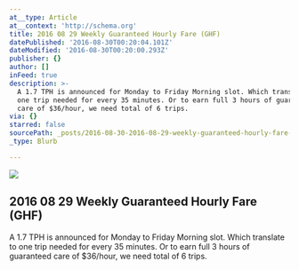 ```yaml
---
at__type: Article
at__context: 'http://schema.org'
title: 2016 08 29 Weekly Guaranteed Hourly Fare (GHF)
datePublished: '2016-08-30T00:20:04.101Z'
dateModified: '2016-08-30T00:20:00.293Z'
publisher: {}
author: []
inFeed: true
description: >-
  A 1.7 TPH is announced for Monday to Friday Morning slot. Which translate to
  one trip needed for every 35 minutes. Or to earn full 3 hours of guaranteed
  care of $36/hour, we need total of 6 trips. 
via: {}
starred: false
sourcePath: _posts/2016-08-30-2016-08-29-weekly-guaranteed-hourly-fare-ghf.md
_type: Blurb

---
```

<article style=""><img src="http://the-grid-user-content.s3-us-west-2.amazonaws.com/3b7e7141-6457-4f66-99e5-9003accc2708.jpg" /><h1>2016 08 29 Weekly Guaranteed Hourly Fare (GHF)</h1><p>A 1.7 TPH is announced for Monday to Friday Morning slot. Which translate to one trip needed for every 35 minutes. Or to earn full 3 hours of guaranteed care of $36/hour, we need total of 6 trips. </p></article>